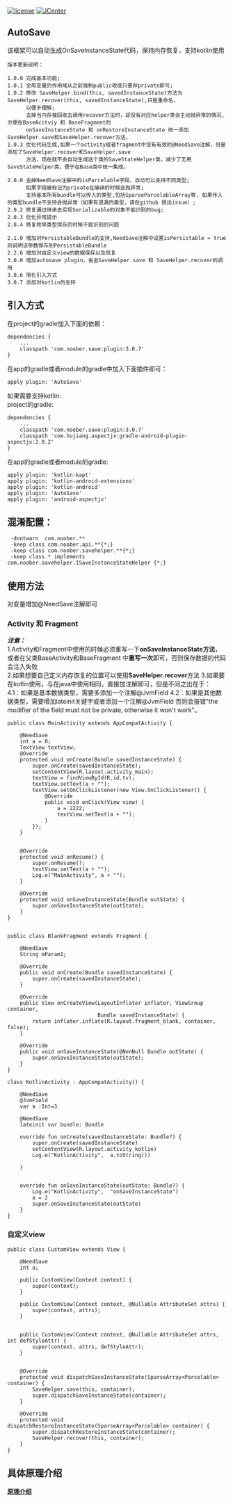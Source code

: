 [![license](https://img.shields.io/badge/license-Apache2.0-brightgreen.svg?style=flat)](https://github.com/JavaNoober/AutoSave)
[![JCenter](https://img.shields.io/badge/JCenter-AutoSaver-green.svg?style=flat)](https://bintray.com/noober/maven/AutoSaver)
## AutoSave
该框架可以自动生成OnSaveInstanceState代码，保持内存恢复，支持kotlin使用


    版本更新说明：
    
    1.0.0 完成基本功能;
    1.0.1 全局变量的作用域从之前强制public改成只要非private即可;
    1.0.2 修改 SaveHelper.bind(this, savedInstanceState)方法为SaveHelper.recover(this, savedInstanceState),只是重命名，
          以便于理解;
          去掉当内存被回收去调用recover方法时，却没有对应helper类会主动抛异常的情况,方便在BaseAcitviy 和 BaseFragment的
          onSaveInstanceState 和 onRestoreInstanceState 统一添加SaveHelper.save和SaveHelper.recover方法。
    1.0.3 优化代码生成,如果一个activity或者fragment中没有有效的@NeedSave注解，但是添加了SaveHelper.recover和SaveHelper.save
          方法，现在就不会自动生成这个类的SaveStateHelper类，减少了无用SaveStateHelper类，便于在Base类中统一集成。
          
    2.0.0 去掉NeedSave注解中的isParcelable字段，自动可以支持不同类型;
          如果字段被标记为private在编译的时候会抛异常;
          支持基本所有bundle可以传入的类型,包括SparseParcelableArray等, 如果传入的类型bundle不支持会抛异常（如果有遗漏的类型，请在github 提出issue）;
    2.0.2 修复通过继承去实现Serializable的对象不能识别的bug;
    2.0.3 优化异常提示
    2.0.4 修复枚举类型保存的时候不能识别的问题
    
    2.1.0 增加对PersistableBundle的支持,NeedSave注解中设置isPersistable = true则说明该参数保存到PersistableBundle
    2.2.6 增加对自定义view的数据保存以及恢复
    3.0.0 增加autosave plugin，省去SaveHelper.save 和 SaveHelper.recover的调用
    3.0.6 简化引入方式
    3.0.7 添加对kotlin的支持

## 引入方式  
在project的gradle加入下面的依赖：

    dependencies {
        ...
        classpath 'com.noober.save:plugin:3.0.7'
    }

在app的gradle或者module的gradle中加入下面插件即可：

    apply plugin: 'AutoSave'

如果需要支持kotlin:  
project的gradle:

    dependencies {
        ...
        classpath 'com.noober.save:plugin:3.0.7'
        classpath 'com.hujiang.aspectjx:gradle-android-plugin-aspectjx:2.0.2'
    }


在app的gradle或者module的gradle:
    
    apply plugin: 'kotlin-kapt'
    apply plugin: 'kotlin-android-extensions'
    apply plugin: 'kotlin-android'
    apply plugin: 'AutoSave'
    apply plugin: 'android-aspectjx'
    
## 混淆配置：

     -dontwarn  com.noober.**
     -keep class com.noober.api.**{*;}
     -keep class com.noober.savehelper.**{*;}
     -keep class * implements com.noober.savehelper.ISaveInstanceStateHelper {*;}
     
## 使用方法

对变量增加@NeedSave注解即可

### Activity 和 Fragment

_**注意：**_   
1.Activity和Fragment中使用的时候必须重写一下**onSaveInstanceState方法**，或者在父类BaseActivity和BaseFragment
中**重写一次**即可，否则保存数据的代码会注入失败  
2.如果想要自己定义内存恢复的位置可以使用**SaveHelper.recover**方法
3.如果要在kotlin使用，与在java中使用相同，直接加注解即可，但是不同之出在于：    
  4.1：如果是基本数据类型，需要多添加一个注解@JvmField
  4.2：如果是其他数据类型，需要增加lateinit关键字或者添加一个注解@JvmField
  否则会报错"the modifier of the field must not be private, otherwise  it won't work"。

    
    public class MainActivity extends AppCompatActivity {
    
        @NeedSave
        int a = 0;
        TextView textView;
        @Override
        protected void onCreate(Bundle savedInstanceState) {
            super.onCreate(savedInstanceState);
            setContentView(R.layout.activity_main);
            textView = findViewById(R.id.tv);
            textView.setText(a + "");
            textView.setOnClickListener(new View.OnClickListener() {
                @Override
                public void onClick(View view) {
                    a = 2222;
                    textView.setText(a + "");
                }
            });
        }
    
    
        @Override
        protected void onResume() {
            super.onResume();
            textView.setText(a + "");
            Log.e("MainActivity", a + "");
        }
    
        @Override
        protected void onSaveInstanceState(Bundle outState) {
            super.onSaveInstanceState(outState);
        }
    }

    
    public class BlankFragment extends Fragment {
        
        @NeedSave
        String mParam1;
    
        @Override
        public void onCreate(Bundle savedInstanceState) {
            super.onCreate(savedInstanceState);
        }
    
        @Override
        public View onCreateView(LayoutInflater inflater, ViewGroup container,
                                 Bundle savedInstanceState) {
            return inflater.inflate(R.layout.fragment_blank, container, false);
        }
    
        @Override
        public void onSaveInstanceState(@NonNull Bundle outState) {
            super.onSaveInstanceState(outState);
        }
    }
    
    class KotlinActivity : AppCompatActivity() {
    
        @NeedSave
        @JvmField
        var a :Int=3
    
        @NeedSave
        lateinit var bundle: Bundle
    
        override fun onCreate(savedInstanceState: Bundle?) {
            super.onCreate(savedInstanceState)
            setContentView(R.layout.activity_kotlin)
            Log.e("KotlinActivity",  a.toString())
    
        }
    
    
        override fun onSaveInstanceState(outState: Bundle?) {
            Log.e("KotlinActivity",  "onSaveInstanceState")
            a = 2
            super.onSaveInstanceState(outState)
        }
    }
    
### 自定义view

    public class CustomView extends View {
            
        @NeedSave
        int a;
    
        public CustomView(Context context) {
            super(context);
        }
    
        public CustomView(Context context, @Nullable AttributeSet attrs) {
            super(context, attrs);
        }
    
    
        public CustomView(Context context, @Nullable AttributeSet attrs, int defStyleAttr) {
            super(context, attrs, defStyleAttr);
        }
    
    
        @Override
        protected void dispatchSaveInstanceState(SparseArray<Parcelable> container) {
            SaveHelper.save(this, container);
            super.dispatchSaveInstanceState(container);
        }
    
        @Override
        protected void dispatchRestoreInstanceState(SparseArray<Parcelable> container) {
            super.dispatchRestoreInstanceState(container);
            SaveHelper.recover(this, container);
        }
    }

## 具体原理介绍
  
  [**原理介绍**](https://github.com/JavaNoober/AutoSave/blob/master/README-PRINCIPLE.md)
   

